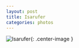 ```yaml
---
layout: post
title: Isarufer
categories: photos
---
```


![Isarufer](https://i.imgur.com/QN0E8cI.jpg){: .center-image }